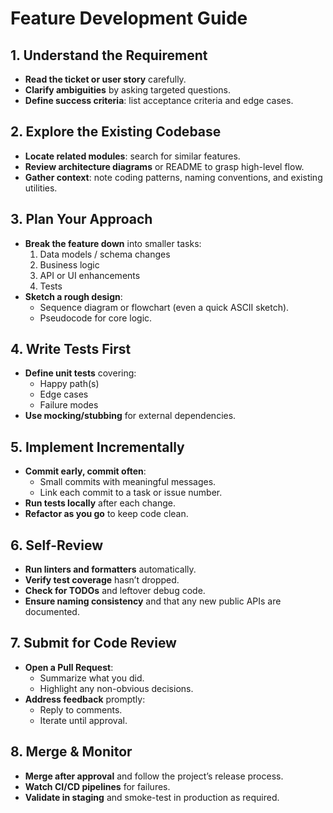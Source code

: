 # Feature Development Guide

## 1. Understand the Requirement
- **Read the ticket or user story** carefully.
- **Clarify ambiguities** by asking targeted questions.
- **Define success criteria**: list acceptance criteria and edge cases.

## 2. Explore the Existing Codebase
- **Locate related modules**: search for similar features.
- **Review architecture diagrams** or README to grasp high-level flow.
- **Gather context**: note coding patterns, naming conventions, and existing utilities.

## 3. Plan Your Approach
- **Break the feature down** into smaller tasks:
  1. Data models / schema changes  
  2. Business logic  
  3. API or UI enhancements  
  4. Tests  
- **Sketch a rough design**:
  - Sequence diagram or flowchart (even a quick ASCII sketch).
  - Pseudocode for core logic.

## 4. Write Tests First
- **Define unit tests** covering:
  - Happy path(s)  
  - Edge cases  
  - Failure modes  
- **Use mocking/stubbing** for external dependencies.

## 5. Implement Incrementally
- **Commit early, commit often**:
  - Small commits with meaningful messages.
  - Link each commit to a task or issue number.
- **Run tests locally** after each change.
- **Refactor as you go** to keep code clean.

## 6. Self-Review
- **Run linters and formatters** automatically.
- **Verify test coverage** hasn’t dropped.
- **Check for TODOs** and leftover debug code.
- **Ensure naming consistency** and that any new public APIs are documented.

## 7. Submit for Code Review
- **Open a Pull Request**:
  - Summarize what you did.
  - Highlight any non-obvious decisions.
- **Address feedback** promptly:
  - Reply to comments.
  - Iterate until approval.

## 8. Merge & Monitor
- **Merge after approval** and follow the project’s release process.
- **Watch CI/CD pipelines** for failures.
- **Validate in staging** and smoke-test in production as required.
